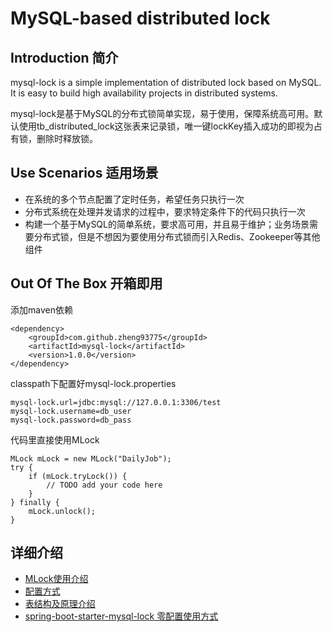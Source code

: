 # MySQL-based distributed lock

## Introduction 简介

mysql-lock is a simple implementation of distributed lock based on MySQL. It is easy to build high availability projects in distributed systems.

mysql-lock是基于MySQL的分布式锁简单实现，易于使用，保障系统高可用。默认使用tb_distributed_lock这张表来记录锁，唯一键lockKey插入成功的即视为占有锁，删除时释放锁。

## Use Scenarios 适用场景

- 在系统的多个节点配置了定时任务，希望任务只执行一次
- 分布式系统在处理并发请求的过程中，要求特定条件下的代码只执行一次
- 构建一个基于MySQL的简单系统，要求高可用，并且易于维护；业务场景需要分布式锁，但是不想因为要使用分布式锁而引入Redis、Zookeeper等其他组件

## Out Of The Box 开箱即用
添加maven依赖
```
<dependency>
    <groupId>com.github.zheng93775</groupId>
    <artifactId>mysql-lock</artifactId>
    <version>1.0.0</version>
</dependency>
```
classpath下配置好mysql-lock.properties
```
mysql-lock.url=jdbc:mysql://127.0.0.1:3306/test
mysql-lock.username=db_user
mysql-lock.password=db_pass
```
代码里直接使用MLock
```
MLock mLock = new MLock("DailyJob");
try {
    if (mLock.tryLock()) {
        // TODO add your code here
    }
} finally {
    mLock.unlock();
}
```

## 详细介绍

- [MLock使用介绍](https://github.com/zheng93775/mysql-lock/blob/master/doc/MLock.md)
- [配置方式](https://github.com/zheng93775/mysql-lock/blob/master/doc/configure.md)
- [表结构及原理介绍](https://github.com/zheng93775/mysql-lock/blob/master/doc/table.md)
- [spring-boot-starter-mysql-lock 零配置使用方式 ](https://github.com/zheng93775/spring-boot-starter-mysql-lock/README.md)
